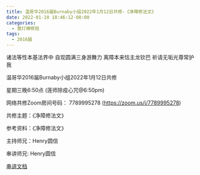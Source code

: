 ```yaml
---
title: 温哥华2016届Burnaby小组2022年1月12日共修-《净障修法文》
date: 2022-01-10 18:46:12-08:00
categories:
  - 慧灯禅修班
tags:
  - 2016届
---
```

诸法等性本基法界中 自现圆满三身游舞力 离障本来怙主龙钦巴 祈请无垢光尊常护我

温哥华2016届Burnaby小组2022年1月12日共修 

星期三晚6:50点 (莲师除疫心咒@6:50pm)

网络共修Zoom房间号码： 7789995278 (<https://zoom.us/j/7789995278>)

共修主题：《净障修法文》

参考资料：《净障修法文》

主持师兄：Henry圆信

串讲师兄: Henry圆信  

[串讲文档](http://huidengchanxiu.net/hdv/f/up/修法文_henry.pptx)